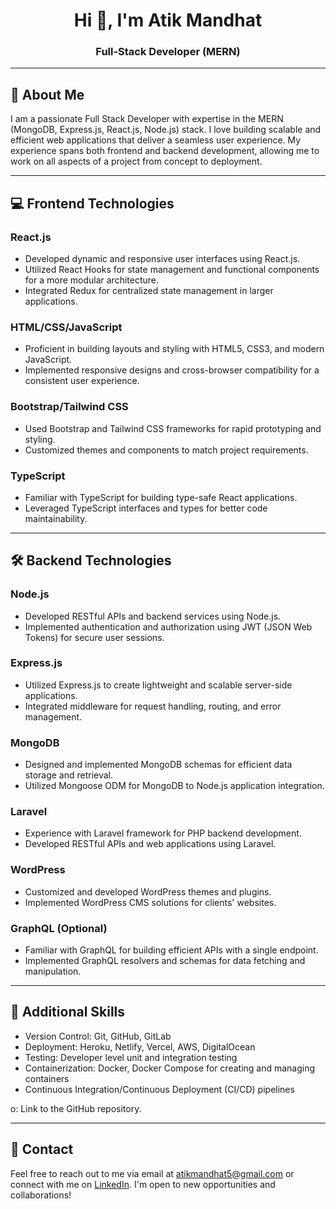 <h1 align="center">Hi 👋, I'm Atik Mandhat </h1>
<h3 align="center">Full-Stack Developer (MERN)</h3>

---

## 🚀 About Me

I am a passionate Full Stack Developer with expertise in the MERN (MongoDB, Express.js, React.js, Node.js) stack. I love building scalable and efficient web applications that deliver a seamless user experience. My experience spans both frontend and backend development, allowing me to work on all aspects of a project from concept to deployment.

---

## 💻 Frontend Technologies

### React.js
- Developed dynamic and responsive user interfaces using React.js.
- Utilized React Hooks for state management and functional components for a more modular architecture.
- Integrated Redux for centralized state management in larger applications.

### HTML/CSS/JavaScript
- Proficient in building layouts and styling with HTML5, CSS3, and modern JavaScript.
- Implemented responsive designs and cross-browser compatibility for a consistent user experience.

### Bootstrap/Tailwind CSS
- Used Bootstrap and Tailwind CSS frameworks for rapid prototyping and styling.
- Customized themes and components to match project requirements.

### TypeScript
- Familiar with TypeScript for building type-safe React applications.
- Leveraged TypeScript interfaces and types for better code maintainability.

---

## 🛠️ Backend Technologies

### Node.js
- Developed RESTful APIs and backend services using Node.js.
- Implemented authentication and authorization using JWT (JSON Web Tokens) for secure user sessions.

### Express.js
- Utilized Express.js to create lightweight and scalable server-side applications.
- Integrated middleware for request handling, routing, and error management.

### MongoDB
- Designed and implemented MongoDB schemas for efficient data storage and retrieval.
- Utilized Mongoose ODM for MongoDB to Node.js application integration.

### Laravel
- Experience with Laravel framework for PHP backend development.
- Developed RESTful APIs and web applications using Laravel.

### WordPress
- Customized and developed WordPress themes and plugins.
- Implemented WordPress CMS solutions for clients' websites.

### GraphQL (Optional)
- Familiar with GraphQL for building efficient APIs with a single endpoint.
- Implemented GraphQL resolvers and schemas for data fetching and manipulation.

---

## 🚚 Additional Skills

- Version Control: Git, GitHub, GitLab
- Deployment: Heroku, Netlify, Vercel, AWS, DigitalOcean
- Testing: Developer level unit and integration testing
- Containerization: Docker, Docker Compose for creating and managing containers
- Continuous Integration/Continuous Deployment (CI/CD) pipelines

o: Link to the GitHub repository.

---

## 📧 Contact

Feel free to reach out to me via email at [atikmandhat5@gmail.com](mailto:atikmandhat5@gmail.com) or connect with me on [LinkedIn](https://in.linkedin.com/in/atik-mandhat-o5/). I'm open to new opportunities and collaborations!
